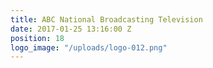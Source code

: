 ```yaml
---
title: ABC National Broadcasting Television
date: 2017-01-25 13:16:00 Z
position: 18
logo_image: "/uploads/logo-012.png"
---
```


